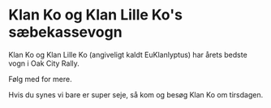 # Klan Ko og Klan Lille Ko's sæbekassevogn

Klan Ko og Klan Lille Ko (angiveligt kaldt EuKlanlyptus) har årets bedste vogn i Oak City Rally.

Følg med for mere.

Hvis du synes vi bare er super seje, så kom og besøg Klan Ko om tirsdagen. 
